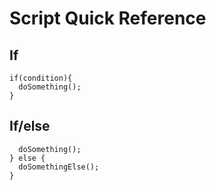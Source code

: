 # Script Quick Reference

## If
```
if(condition){
  doSomething();
}
```

## If/else
```if(condition){
  doSomething();
} else {
  doSomethingElse();
}
```



